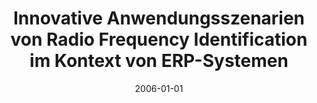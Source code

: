 ---
abstract: ''
authors:
- Alexander Achs
date: '2006-01-01'
featured: false
links:
- name: Publik
  url: https://publik.tuwien.ac.at/showentry.php?ID=140862&lang=2
publication_types:
- '7'
publishDate: '2006-01-01'
title: Innovative Anwendungsszenarien von Radio Frequency Identification im Kontext
  von ERP-Systemen
url_pdf: ''
---